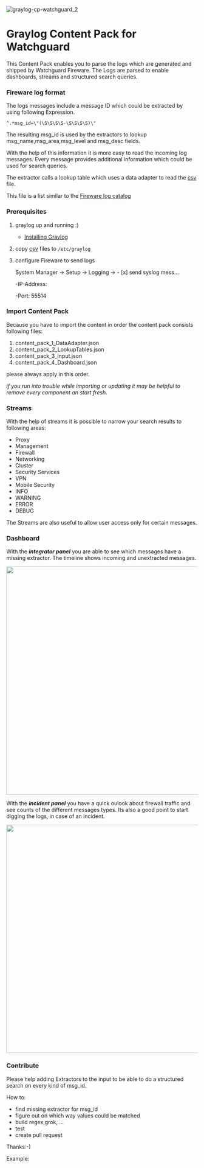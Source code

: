 ![graylog-cp-watchguard_2](https://user-images.githubusercontent.com/1869080/43983109-2e9316ca-9cf9-11e8-86e8-2f7a818f03dd.png)


# Graylog Content Pack for Watchguard

This Content Pack enables you to parse the logs which are generated and shipped by Watchguard Fireware. The Logs are parsed to enable dashboards, streams and structured search queries.  

###  Fireware log format

The logs messages include a message ID which could be extracted by using following Expression.

`^.*msg_id=\"(\S\S\S\S-\S\S\S\S)\"`

The resulting msg_id is used by the extractors to lookup msg_name,msg_area,msg_level and msg_desc fields.

With the help of this information it is more easy to read the incoming log messages. Every message provides additional information which could be used for search queries.

The extractor calls a lookup table which uses a data adapter to read the [csv](LookupTables/fireware_msg_id_lookup_table.csv) file.

This file is a list similar to the [Fireware log catalog](https://www.watchguard.com/help/docs/fireware/11/en-US/log_catalog/index.html)

### Prerequisites

1. graylog up and running :)
    - [Installing Graylog](http://docs.graylog.org/en/latest/pages/installation.html#installing-graylog)
2. copy [csv](LookupTables/) files to `/etc/graylog`
3. configure Fireware to send logs

    System Manager -> Setup -> Logging -> - [x] send syslog mess...

   -IP-Address: <graylog host>

   -Port: 55514


### Import Content Pack

Because you have to import the content in order the content pack consists following files:

1. content_pack_1_DataAdapter.json
2. content_pack_2_LookupTables.json
3. content_pack_3_Input.json
4. content_pack_4_Dashboard.json

please always apply in this order.

*if you run into trouble while importing or updating it may be helpful to remove every component an start fresh.*

### Streams

With the help of streams it is possible to narrow your search results to following areas:

- Proxy
- Management
- Firewall
- Networking
- Cluster
- Security Services
- VPN
- Mobile Security
- INFO
- WARNING
- ERROR
- DEBUG

The Streams are also useful to allow user access only for certain messages.

### Dashboard

With the **_integrator panel_** you are able to see which messages have a missing extractor. The timeline shows incoming and unextracted messages.

<img src="https://user-images.githubusercontent.com/1869080/41641816-ccbeb338-7466-11e8-9243-bedfc2f2542e.PNG" width="600">

With the **_incident panel_** you have a quick oulook about firewall traffic and see counts of the different messages types.
Its also a good point to start digging the logs, in case of an incident.

<img src="https://user-images.githubusercontent.com/1869080/42139130-4ab43fa4-7d88-11e8-94dd-c03955f58594.PNG" width="600">

### Contribute

Please help adding Extractors to the input to be able to do a structured search on every kind of msg_id.

How to:

- find missing extractor for msg_id
- figure out on which way values could be matched
- build regex,grok, ...
- test 
- create pull request

Thanks:-)

Example:






